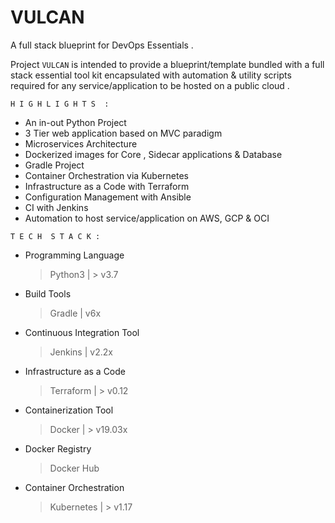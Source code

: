 # VULCAN 

A full stack blueprint for DevOps Essentials .

Project `VULCAN` is intended to provide a blueprint/template bundled with a full stack essential tool kit encapsulated with automation & utility scripts required for any service/application to be hosted on a public cloud . 

`H I G H L I G H T S  :`

- An in-out Python Project
- 3 Tier web application based on MVC paradigm
- Microservices Architecture 
- Dockerized images for Core , Sidecar applications & Database
- Gradle Project 
- Container Orchestration via Kubernetes 
- Infrastructure as a Code with Terraform
- Configuration Management with Ansible
- CI with Jenkins 
- Automation to host service/application on  AWS, GCP & OCI 

`T E C H  S T A C K :`
	
	
- Programming Language 
   > Python3 | > v3.7 

- Build Tools 
   > Gradle | v6x 

- Continuous Integration Tool 
  > Jenkins | v2.2x 

- Infrastructure as a Code 
  > Terraform | > v0.12 

- Containerization Tool 
  > Docker | > v19.03x 

- Docker Registry 
  > Docker Hub 

- Container Orchestration 
  > Kubernetes | > v1.17 
    
  












